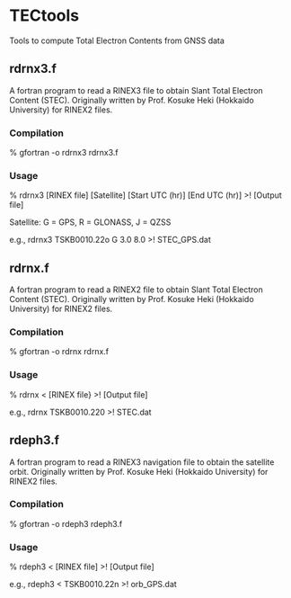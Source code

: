 # TECtools
Tools to compute Total Electron Contents from GNSS data

## rdrnx3.f 

A fortran program to read a RINEX3 file to obtain Slant Total Electron Content (STEC). Originally written by Prof. Kosuke Heki (Hokkaido University) for RINEX2 files. 

### Compilation 

% gfortran -o rdrnx3 rdrnx3.f

### Usage 

% rdrnx3 [RINEX file] [Satellite] [Start UTC (hr)] [End UTC (hr)] >! [Output file] 

  Satellite: G = GPS, R = GLONASS, J = QZSS

  e.g., rdrnx3 TSKB0010.22o G 3.0 8.0 >! STEC_GPS.dat
  
## rdrnx.f 

A fortran program to read a RINEX2 file to obtain Slant Total Electron Content (STEC). Originally written by Prof. Kosuke Heki (Hokkaido University) for RINEX2 files. 

### Compilation 

% gfortran -o rdrnx rdrnx.f

### Usage 

% rdrnx < [RINEX file} >! [Output file]

  e.g., rdrnx TSKB0010.220 >! STEC.dat

## rdeph3.f 

A fortran program to read a RINEX3 navigation file to obtain the satellite orbit. Originally written by Prof. Kosuke Heki (Hokkaido University) for RINEX2 files. 

### Compilation 

% gfortran -o rdeph3 rdeph3.f 

### Usage 

% rdeph3 < [RINEX file] >! [Output file]

  e.g., rdeph3 < TSKB0010.22n >! orb_GPS.dat
  
